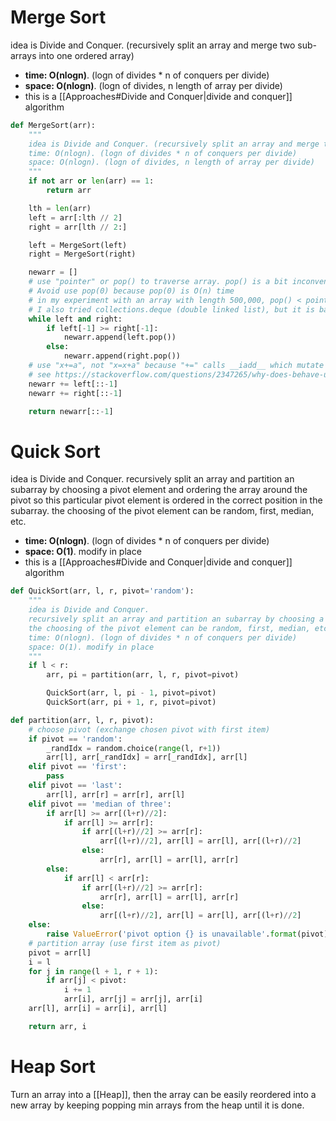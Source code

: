 # Merge Sort
idea is Divide and Conquer. (recursively split an array and merge two sub-arrays into one ordered array)
- **time: O(nlogn)**. (logn of divides * n of conquers per divide)
- **space: O(nlogn)**. (logn of divides, n length of array per divide)
- this is a [[Approaches#Divide and Conquer|divide and conquer]] algorithm
```python
def MergeSort(arr):
	"""
	idea is Divide and Conquer. (recursively split an array and merge two sub-arrays into one ordered array)
	time: O(nlogn). (logn of divides * n of conquers per divide)
	space: O(nlogn). (logn of divides, n length of array per divide)
	"""
	if not arr or len(arr) == 1:
		return arr

	lth = len(arr)
	left = arr[:lth // 2]
	right = arr[lth // 2:]

	left = MergeSort(left)
	right = MergeSort(right)

	newarr = []
	# use "pointer" or pop() to traverse array. pop() is a bit inconvenient since new array is created from start to end, but old array is deleted from end to start. 
	# Avoid use pop(0) because pop(0) is O(n) time
	# in my experiment with an array with length 500,000, pop() < pointer << pop(0)
	# I also tried collections.deque (double linked list), but it is bad for slicing
	while left and right:
		if left[-1] >= right[-1]:
			newarr.append(left.pop())
		else:
			newarr.append(right.pop())
	# use "x+=a", not "x=x+a" because "+=" calls __iadd__ which mutate object in place, and "=" create a new object and assign it to "x". 
	# see https://stackoverflow.com/questions/2347265/why-does-behave-unexpectedly-on-lists
	newarr += left[::-1]
	newarr += right[::-1]

	return newarr[::-1]
```

# Quick Sort
idea is Divide and Conquer. recursively split an array and partition an subarray by choosing a pivot element and ordering the array around the pivot so this particular pivot element is ordered in the correct position in the subarray. the choosing of the pivot element can be random, first, median, etc.
- **time: O(nlogn)**. (logn of divides * n of conquers per divide)
- **space: O(1)**. modify in place
- this is a [[Approaches#Divide and Conquer|divide and conquer]] algorithm
```python
def QuickSort(arr, l, r, pivot='random'):
	"""
	idea is Divide and Conquer.
	recursively split an array and partition an subarray by choosing a pivot element and ordering the array around the pivot so this particular pivot element is ordered in the correct position in the subarray
	the choosing of the pivot element can be random, first, median, etc.
	time: O(nlogn). (logn of divides * n of conquers per divide)
	space: O(1). modify in place
	"""
	if l < r:
		arr, pi = partition(arr, l, r, pivot=pivot)

		QuickSort(arr, l, pi - 1, pivot=pivot)
		QuickSort(arr, pi + 1, r, pivot=pivot)

def partition(arr, l, r, pivot):
	# choose pivot (exchange chosen pivot with first item)
	if pivot == 'random':
		_randIdx = random.choice(range(l, r+1))
		arr[l], arr[_randIdx] = arr[_randIdx], arr[l]
	elif pivot == 'first':
		pass 
	elif pivot == 'last':
		arr[l], arr[r] = arr[r], arr[l]
	elif pivot == 'median of three':
		if arr[l] >= arr[(l+r)//2]:
			if arr[l] >= arr[r]:
				if arr[(l+r)//2] >= arr[r]:
					arr[(l+r)//2], arr[l] = arr[l], arr[(l+r)//2]
				else:
					arr[r], arr[l] = arr[l], arr[r]
		else:
			if arr[l] < arr[r]:
				if arr[(l+r)//2] >= arr[r]:
					arr[r], arr[l] = arr[l], arr[r]
				else:
					arr[(l+r)//2], arr[l] = arr[l], arr[(l+r)//2]
	else:
		raise ValueError('pivot option {} is unavailable'.format(pivot))
	# partition array (use first item as pivot)
	pivot = arr[l]
	i = l
	for j in range(l + 1, r + 1):
		if arr[j] < pivot:
			i += 1
			arr[i], arr[j] = arr[j], arr[i]
	arr[l], arr[i] = arr[i], arr[l]

	return arr, i
```

# Heap Sort
Turn an array into a [[Heap]], then the array can be easily reordered into a new array by keeping popping min arrays from the heap until it is done. 